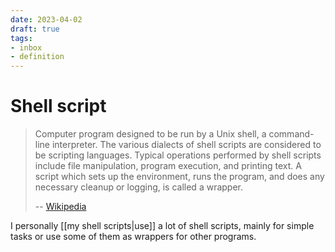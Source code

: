 ```yaml
---
date: 2023-04-02
draft: true
tags:
- inbox
- definition
---
```


# Shell script

> Computer program designed to be run by a Unix shell, a command-line
> interpreter. The various dialects of shell scripts are considered to be
> scripting languages. Typical operations performed by shell scripts include
> file manipulation, program execution, and printing text. A script which sets
> up the environment, runs the program, and does any necessary cleanup or
> logging, is called a wrapper.
>
> -- [Wikipedia](https://en.wikipedia.org/wiki/Shell_script)

I personally [[my shell scripts|use]] a lot of shell scripts,
mainly for simple tasks or use some of them as wrappers for other programs.